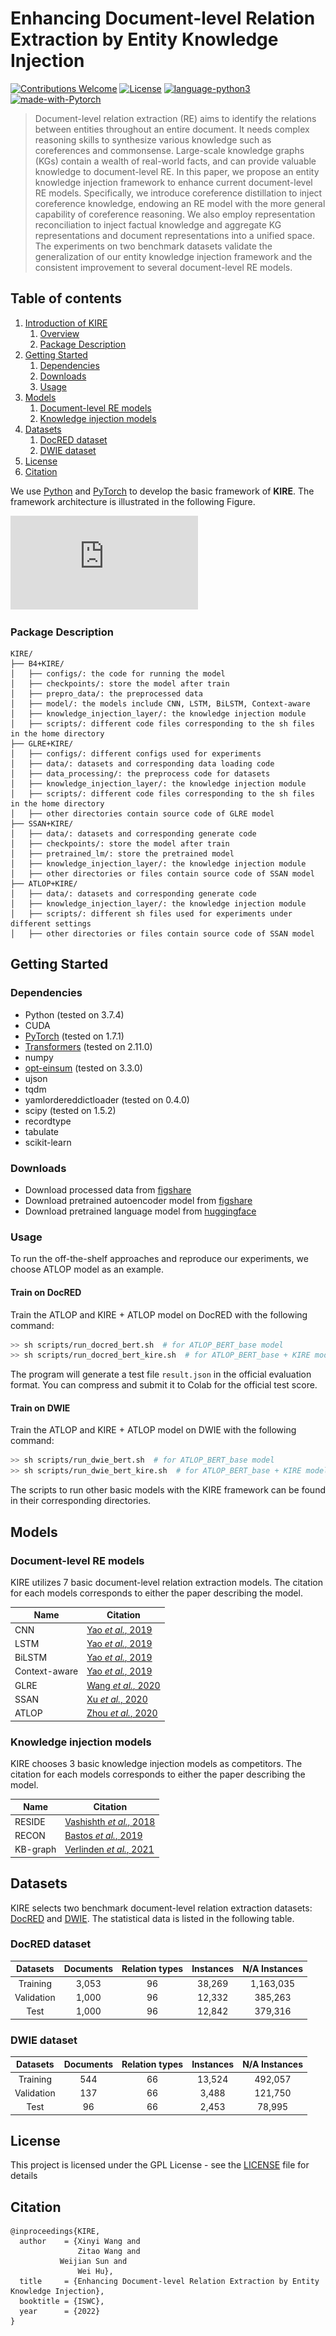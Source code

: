 # Enhancing Document-level Relation Extraction by Entity Knowledge Injection
[![Contributions Welcome](https://img.shields.io/badge/Contributions-Welcome-brightgreen.svg?style=flat-square)](https://github.com/nju-websoft/KIRE/issues)
[![License](https://img.shields.io/badge/License-GPL-lightgrey.svg?style=flat-square)](https://github.com/nju-websoft/KIRE/blob/master/LICENSE)
[![language-python3](https://img.shields.io/badge/Language-Python3-blue.svg?style=flat-square)](https://www.python.org/)
[![made-with-Pytorch](https://img.shields.io/badge/Made%20with-Pytorch-orange.svg?style=flat-square)](https://pytorch.org/)

> Document-level relation extraction (RE) aims to identify the relations between entities throughout an entire document. It needs complex reasoning skills to synthesize various knowledge such as coreferences and commonsense. Large-scale knowledge graphs (KGs) contain a wealth of real-world facts, and can provide valuable knowledge to document-level RE. In this paper, we propose an entity knowledge injection framework to enhance current document-level RE models. Specifically, we introduce coreference distillation to inject coreference knowledge, endowing an RE model with the more general capability of coreference reasoning. We also employ representation reconciliation to inject factual knowledge and aggregate KG representations and document representations into a unified space. The experiments on two benchmark datasets validate the generalization of our entity knowledge injection framework and the consistent improvement to several document-level RE models.

## Table of contents

1. [Introduction of KIRE](#introduction-of-KIRE-)
   1. [Overview](#overview)
   2. [Package Description](#package-description)
2. [Getting Started](#getting-started-)
   1. [Dependencies](#dependencies)
   2. [Downloads](#downloads-)
   3. [Usage](#usage-)
3. [Models](#models)
   1. [Document-level RE models](#re-models)
   2. [Knowledge injection models](#ki-models)
4. [Datasets](#datasets-)
   1. [DocRED dataset](#docred-dataset)
   2. [DWIE dataset](#dwie-models)
5. [License](#license)
6. [Citation](#citation)

We use  [Python](https://www.python.org/) and [PyTorch](https://pytorch.org/) to develop the basic framework of **KIRE**.  The framework architecture is illustrated in the following Figure. 

![image-20220507103409697](https://github.com/nju-websoft/KIRE/blob/main/figs/model.pdf)


### 	Package Description

```
KIRE/
├── B4+KIRE/
│   ├── configs/: the code for running the model
│   ├── checkpoints/: store the model after train
│   ├── prepro_data/: the preprocessed data
│   ├── model/: the models include CNN, LSTM, BiLSTM, Context-aware
│   ├── knowledge_injection_layer/: the knowledge injection module
│   ├── scripts/: different code files corresponding to the sh files in the home directory
├── GLRE+KIRE/
│   ├── configs/: different configs used for experiments
│   ├── data/: datasets and corresponding data loading code
│   ├── data_processing/: the preprocess code for datasets
│   ├── knowledge_injection_layer/: the knowledge injection module
│   ├── scripts/: different code files corresponding to the sh files in the home directory
│   ├── other directories contain source code of GLRE model
├── SSAN+KIRE/
│   ├── data/: datasets and corresponding generate code
│   ├── checkpoints/: store the model after train
│   ├── pretrained_lm/: store the pretrained model
│   ├── knowledge_injection_layer/: the knowledge injection module
│   ├── other directories or files contain source code of SSAN model
├── ATLOP+KIRE/
│   ├── data/: datasets and corresponding generate code
│   ├── knowledge_injection_layer/: the knowledge injection module
│   ├── scripts/: different sh files used for experiments under different settings
│   ├── other directories or files contain source code of SSAN model
```

## Getting Started

### Dependencies

* Python (tested on 3.7.4)
* CUDA 
* [PyTorch](http://pytorch.org/) (tested on 1.7.1)
* [Transformers](https://github.com/huggingface/transformers) (tested on 2.11.0)
* numpy
* [opt-einsum](https://github.com/dgasmith/opt_einsum) (tested on 3.3.0)
* ujson
* tqdm
* yamlordereddictloader (tested on 0.4.0)
* scipy (tested on 1.5.2)
* recordtype
* tabulate
* scikit-learn

### Downloads
* Download processed data from [figshare](https://figshare.com/articles/dataset/Processed_data/14602203) 
* Download pretrained autoencoder model from [figshare](https://figshare.com/articles/dataset/re_model/14602185) 
* Download pretrained language model from [huggingface](https://huggingface.co/bert-base-uncased) 

### Usage

To run the off-the-shelf approaches and reproduce our experiments, we choose ATLOP model as an example.
#### Train on DocRED
Train the ATLOP and KIRE + ATLOP model on DocRED with the following command:

```bash
>> sh scripts/run_docred_bert.sh  # for ATLOP_BERT_base model
>> sh scripts/run_docred_bert_kire.sh  # for ATLOP_BERT_base + KIRE model 
```

The program will generate a test file `result.json` in the official evaluation format. You can compress and submit it to Colab for the official test score.

#### Train on DWIE

Train the ATLOP and KIRE + ATLOP model on DWIE with the following command:

```bash
>> sh scripts/run_dwie_bert.sh  # for ATLOP_BERT_base model
>> sh scripts/run_dwie_bert_kire.sh  # for ATLOP_BERT_base + KIRE model 
```

The scripts to run other basic models with the KIRE framework can be found in their corresponding directories.



## Models

### Document-level RE models
KIRE utilizes 7 basic document-level relation extraction models. The citation for each models corresponds to either the paper describing the model.

| Name     | Citation                                                                                                                |
| -------- |-------------------------------------------------------------------------------------------------------------------------|
| CNN   | [Yao *et al.*, 2019](https://arxiv.org/abs/1906.06127v3) |
| LSTM   |  [Yao *et al.*, 2019](https://arxiv.org/abs/1906.06127v3) |
| BiLSTM   |  [Yao *et al.*, 2019](https://arxiv.org/abs/1906.06127v3) |
| Context-aware   | [Yao *et al.*, 2019](https://arxiv.org/abs/1906.06127v3) |
| GLRE   | [Wang *et al.*, 2020](https://aclanthology.org/2020.emnlp-main.303.pdf)                                                            |
| SSAN   | [Xu *et al.*, 2020](https://arxiv.org/abs/2102.10249)                                                                |
| ATLOP   | [Zhou *et al.*, 2020](https://arxiv.org/abs/2010.11304)     |

### Knowledge injection models
KIRE chooses 3 basic knowledge injection models as competitors. The citation for each models corresponds to either the paper describing the model.

| Name     | Citation                                                                                                                |
| -------- |-------------------------------------------------------------------------------------------------------------------------|
| RESIDE   | [Vashishth *et al.*, 2018](https://arxiv.org/abs/1812.04361) |
| RECON   |  [Bastos *et al.*, 2019](https://dl.acm.org/doi/abs/10.1145/3442381.3449917) |
| KB-graph   |  [Verlinden *et al.*, 2021](https://arxiv.org/abs/2107.02286) |


## Datasets

KIRE selects two benchmark document-level relation extraction datasets: [DocRED](https://github.com/thunlp/DocRED) and [DWIE](https://github.com/klimzaporojets/DWIE).
The statistical data is listed in the following table.

### DocRED dataset
| Datasets | Documents | Relation types | Instances |N/A Instances|
|:-----:|:------------:|:---------:|:--------:|:--------:|
|        Training        |    3,053     |     96      |  38,269  |  1,163,035  |
|        Validation        |    1,000     |     96     |  12,332  |  385,263  |
|        Test        |    1,000     |     96      |  12,842  |  379,316  |

### DWIE dataset
| Datasets | Documents | Relation types | Instances |N/A Instances|
|:-----:|:------------:|:---------:|:--------:|:--------:|
|        Training        |    544     |     66      |  13,524  |  492,057  |
|        Validation        |    137     |     66      |  3,488  |  121,750  |
|        Test        |    96     |     66      |  2,453  |  78,995  |


## License

This project is licensed under the GPL License - see the [LICENSE](LICENSE) file for details

## Citation

```
@inproceedings{KIRE,
  author    = {Xinyi Wang and
               Zitao Wang and
  	       Weijian Sun and
               Wei Hu},
  title     = {Enhancing Document-level Relation Extraction by Entity Knowledge Injection},
  booktitle = {ISWC},
  year      = {2022}
}
```
